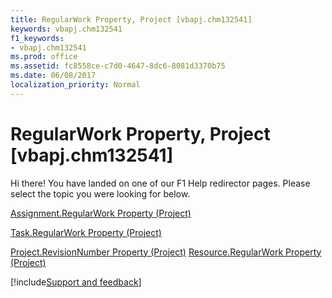 ```yaml
---
title: RegularWork Property, Project [vbapj.chm132541]
keywords: vbapj.chm132541
f1_keywords:
- vbapj.chm132541
ms.prod: office
ms.assetid: fc8558ce-c7d0-4647-8dc6-8081d3370b75
ms.date: 06/08/2017
localization_priority: Normal
---
```



# RegularWork Property, Project [vbapj.chm132541]

Hi there! You have landed on one of our F1 Help redirector pages. Please select the topic you were looking for below.

[Assignment.RegularWork Property (Project)](https://msdn.microsoft.com/library/af65d263-f5e2-158d-bfe0-99062ea1b53c%28Office.15%29.aspx)

[Task.RegularWork Property (Project)](https://msdn.microsoft.com/library/1a8de95a-7865-16be-f75a-a995ea8d71f1%28Office.15%29.aspx)

[Project.RevisionNumber Property (Project)](https://msdn.microsoft.com/library/1093ffd7-da1c-30d5-03af-d43a49554831%28Office.15%29.aspx)
[Resource.RegularWork Property (Project)](https://msdn.microsoft.com/library/6be918d8-b1ac-cc5a-22cd-dc3b13ff929c%28Office.15%29.aspx)

[!include[Support and feedback](~/includes/feedback-boilerplate.md)]